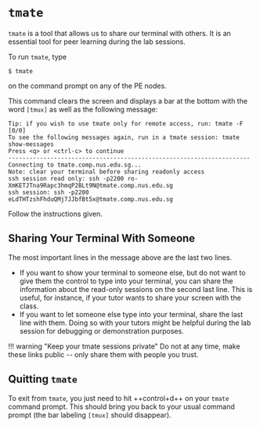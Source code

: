 # `tmate`

`tmate` is a tool that allows us to share our terminal with others.  It is an essential tool for peer learning during the lab sessions.

To run `tmate`, type

```
$ tmate
```

on the command prompt on any of the PE nodes.

This command clears the screen and displays a bar at the bottom with the word `[tmux]` as well as the following message:

```
Tip: if you wish to use tmate only for remote access, run: tmate -F                                                                                                                                                               [0/0]
To see the following messages again, run in a tmate session: tmate show-messages
Press <q> or <ctrl-c> to continue
---------------------------------------------------------------------
Connecting to tmate.comp.nus.edu.sg...
Note: clear your terminal before sharing readonly access
ssh session read only: ssh -p2200 ro-XmKETJTna9Rapc3hmqP2BLt9N@tmate.comp.nus.edu.sg
ssh session: ssh -p2200 eLdTHTzshFhduQMj7JJbfBt5x@tmate.comp.nus.edu.sg
```

Follow the instructions given.

## Sharing Your Terminal With Someone

The most important lines in the message above are the last two lines.  

- If you want to show your terminal to someone else, but do not want to give them the control to type into your terminal, you can share the information about the read-only sessions on the second last line.   This is useful, for instance, if your tutor wants to share your screen with the class.
- If you want to let someone else type into your terminal, share the last line with them.  Doing so with your tutors might be helpful during the lab session for debugging or demonstration purposes.

!!! warning "Keep your tmate sessions private"
    Do not at any time, make these links public -- only share them with people you trust.

## Quitting `tmate`

To exit from `tmate`, you just need to hit ++control+d++ on your `tmate` command prompt.  This should bring you back to your usual command prompt (the bar labeling `[tmux]` should disappear).
